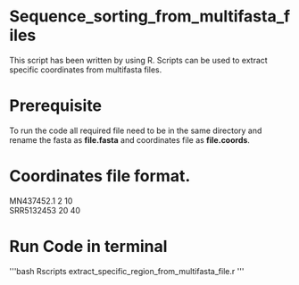 # Sequence_sorting_from_multifasta_files
This script has been written by using R. Scripts can be used to extract specific coordinates from multifasta files.

# Prerequisite
To run the code all required file need to be in the same directory and rename the fasta as **file.fasta** and coordinates file as **file.coords**. 

# Coordinates file format.

MN437452.1 2 10   
SRR5132453 20 40 

# Run Code in terminal

'''bash
Rscripts extract_specific_region_from_multifasta_file.r
'''
